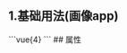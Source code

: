 ## 1.基础用法(画像app)
<demo9748702833cf />
```vue{4}
<template>
    <gradient-ring-chart-2 :value="v" subTitle="风险指数" valueUnit="%"></gradient-ring-chart-2>
</template>
<script setup>;
import { ref } from 'vue';

const v = ref(50);

</script>
<style lang="scss" scoped>
.zrx-chart {
    background-color: white;
    padding: 32px;
    &:after {
        content: '';
        position: absolute;
        top: 50%;
        left: 50%;
        transform: translate(-50%, -50%);
        width: 140px;
        height: 140px;
        border-radius: 50%;
        border: 14px solid rgb(238, 240, 245);
        mask-image: linear-gradient(180deg, red, transparent);
    }
}
</style>
```
## 属性
<demo4a8fefd80c89 />
<script setup>
import demo9748702833cf from '../../document/gradientRingChart2/1.基础用法(画像app).vue'
import demo4a8fefd80c89 from '../../document/gradientRingChart2/属性.vue'
</script>